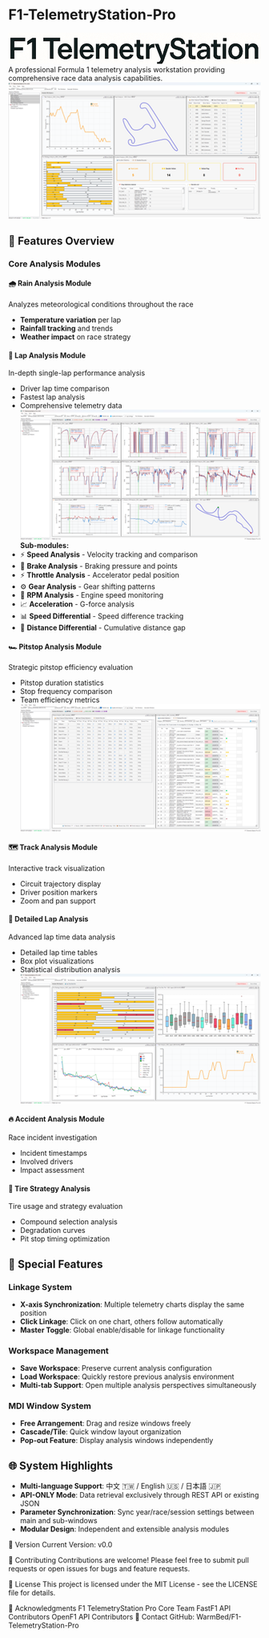 # F1-TelemetryStation-Pro
![logo](https://github.com/WarmBed/F1-TelemetryStation-Pro/blob/main/images/logo.png)
A professional Formula 1 telemetry analysis workstation providing comprehensive race data analysis capabilities.
![logo](https://github.com/WarmBed/F1-TelemetryStation-Pro/blob/main/images/Rain.track.pitstop.tire.accident.png)
## 🌟 Features Overview

### Core Analysis Modules

#### 🌧️ Rain Analysis Module
Analyzes meteorological conditions throughout the race
- **Temperature variation** per lap
- **Rainfall tracking** and trends
- **Weather impact** on race strategy

#### 🏁 Lap Analysis Module
In-depth single-lap performance analysis
- Driver lap time comparison
- Fastest lap analysis
- Comprehensive telemetry data
![logo](https://github.com/WarmBed/F1-TelemetryStation-Pro/blob/main/images/Lap.track.png)
**Sub-modules:**
- ⚡ **Speed Analysis** - Velocity tracking and comparison
- 🛑 **Brake Analysis** - Braking pressure and points
- ⚡ **Throttle Analysis** - Accelerator pedal position
- ⚙️ **Gear Analysis** - Gear shifting patterns
- 🔄 **RPM Analysis** - Engine speed monitoring
- 📈 **Acceleration** - G-force analysis
- 📊 **Speed Differential** - Speed difference tracking
- 📏 **Distance Differential** - Cumulative distance gap

#### 🏎️ Pitstop Analysis Module
Strategic pitstop efficiency evaluation
- Pitstop duration statistics
- Stop frequency comparison
- Team efficiency metrics
![logo](https://github.com/WarmBed/F1-TelemetryStation-Pro/blob/main/images/pitstop.accidient.png)
#### 🗺️ Track Analysis Module
Interactive track visualization
- Circuit trajectory display
- Driver position markers
- Zoom and pan support

#### 🚗 Detailed Lap Analysis
Advanced lap time data analysis
- Detailed lap time tables
- Box plot visualizations
- Statistical distribution analysis
![logo](https://github.com/WarmBed/F1-TelemetryStation-Pro/blob/main/images/tire.lap.detailed.rain.png)
#### 🔥 Accident Analysis Module
Race incident investigation
- Incident timestamps
- Involved drivers
- Impact assessment

#### 🏁 Tire Strategy Analysis
Tire usage and strategy evaluation
- Compound selection analysis
- Degradation curves
- Pit stop timing optimization

## 🔗 Special Features

### Linkage System
- **X-axis Synchronization**: Multiple telemetry charts display the same position
- **Click Linkage**: Click on one chart, others follow automatically
- **Master Toggle**: Global enable/disable for linkage functionality

### Workspace Management
- **Save Workspace**: Preserve current analysis configuration
- **Load Workspace**: Quickly restore previous analysis environment
- **Multi-tab Support**: Open multiple analysis perspectives simultaneously

### MDI Window System
- **Free Arrangement**: Drag and resize windows freely
- **Cascade/Tile**: Quick window layout organization
- **Pop-out Feature**: Display analysis windows independently

## 🌐 System Highlights

- **Multi-language Support**: 中文 🇹🇼 / English 🇺🇸 / 日本語 🇯🇵
- **API-ONLY Mode**: Data retrieval exclusively through REST API or existing JSON
- **Parameter Synchronization**: Sync year/race/session settings between main and sub-windows
- **Modular Design**: Independent and extensible analysis modules

📝 Version
Current Version: v0.0

👥 Contributing
Contributions are welcome! Please feel free to submit pull requests or open issues for bugs and feature requests.

📄 License
This project is licensed under the MIT License - see the LICENSE file for details.

🙏 Acknowledgments
F1 TelemetryStation Pro Core Team
FastF1 API Contributors
OpenF1 API Contributors
📧 Contact
GitHub: WarmBed/F1-TelemetryStation-Pro
